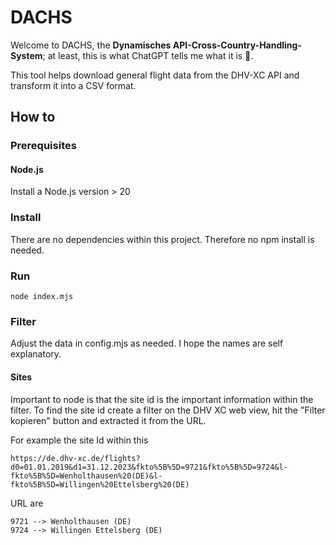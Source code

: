 # DACHS

Welcome to DACHS, the **Dynamisches API-Cross-Country-Handling-System**; at least, this is what ChatGPT tells me what it is 🤷.

This tool helps download general flight data from the DHV-XC API and transform it into a CSV format.

## How to

### Prerequisites

#### Node.js

Install a Node.js version > 20

### Install

There are no dependencies within this project. Therefore no npm install is needed.

### Run

`node index.mjs`

### Filter

Adjust the data in config.mjs as needed. I hope the names are self explanatory. 

#### Sites

Important to node is that the site id is the important information within the filter. To find the site id create a filter on the DHV XC web view, hit the "Filter kopieren" button and extracted it from the URL.

For example the site Id within this 

```
https://de.dhv-xc.de/flights?d0=01.01.2019&d1=31.12.2023&fkto%5B%5D=9721&fkto%5B%5D=9724&l-fkto%5B%5D=Wenholthausen%20(DE)&l-fkto%5B%5D=Willingen%20Ettelsberg%20(DE)
```
URL are

```
9721 --> Wenholthausen (DE)
9724 --> Willingen Ettelsberg (DE)
```



